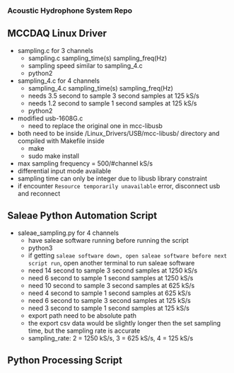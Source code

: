 ### Acoustic Hydrophone System Repo

## MCCDAQ Linux Driver
- sampling.c for 3 channels
  - sampling.c sampling_time(s) sampling_freq(Hz)
  - sampling speed similar to sampling_4.c
  - python2
- sampling_4.c for 4 channels
  - sampling_4.c sampling_time(s) sampling_freq(Hz)
  - needs 3.5 second to sample 3 second samples at 125 kS/s
  - needs 1.2 second to sample 1 second samples at 125 kS/s
  - python2
- modified usb-1608G.c
  - need to replace the original one in mcc-libusb
- both need to be inside /Linux_Drivers/USB/mcc-libusb/ directory and compiled with Makefile inside
  - make
  - sudo make install
- max sampling frequency = 500/#channel kS/s
- differential input mode available
- sampling time can only be integer due to libusb library constraint
- if encounter `Resource temporarily unavailable` error, disconnect usb and reconnect

## Saleae Python Automation Script
- saleae_sampling.py for 4 channels
  - have saleae software running before running the script
  - python3
  - if getting `saleae software down, open saleae software before next script run`, open another terminal to run saleae software
  - need 14 second to sample 3 second samples at 1250 kS/s
  - need 6 second to sample 1 second samples at 1250 kS/s
  - need 10 second to sample 3 second samples at 625 kS/s
  - need 4 second to sample 1 second samples at 625 kS/s
  - need 6 second to sample 3 second samples at 125 kS/s
  - need 3 second to sample 1 second samples at 125 kS/s
  - export path need to be absolute path
  - the export csv data would be slightly longer then the set sampling time, but the sampling rate is accurate
  - sampling_rate: 2 = 1250 kS/s, 3 = 625 kS/s, 4 = 125 kS/s

## Python Processing Script
